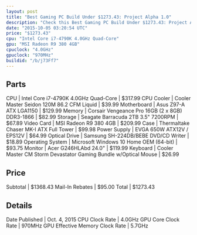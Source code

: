 ```yaml
---
layout: post
title: "Best Gaming PC Build Under $1273.43: Project Alpha 1.0"
description: "Check this Best Gaming PC Build Under $1273.43: Project Alpha 1.0. CPU: Intel Core i7-4790K 4.0GHz Quad-Core, CPU Cooler: Cooler Master Seidon 120M 86.2 CFM Liquid, Mother"
date: "2015-10-05 03:20:54 UTC"
price: "$1273.43"
cpu: "Intel Core i7-4790K 4.0GHz Quad-Core"
gpu: "MSI Radeon R9 380 4GB"
cpuclock: "4.0GHz"
gpuclock: "970MHz"
buildid: "/b/j73Ff7"
---
```


## Parts

CPU | Intel Core i7-4790K 4.0GHz Quad-Core | $317.99
CPU Cooler | Cooler Master Seidon 120M 86.2 CFM Liquid | $39.99
Motherboard | Asus Z97-A ATX LGA1150 | $129.99
Memory | Corsair Vengeance Pro 16GB (2 x 8GB) DDR3-1866 | $82.99
Storage | Seagate Barracuda 2TB 3.5" 7200RPM | $67.89
Video Card | MSI Radeon R9 380 4GB | $209.99
Case | Thermaltake Chaser MK-I ATX Full Tower | $99.98
Power Supply | EVGA 650W ATX12V / EPS12V | $64.99
Optical Drive | Samsung SH-224DB/BEBE DVD/CD Writer | $18.89
Operating System | Microsoft Windows 10 Home OEM (64-bit) | $93.75
Monitor | Acer G246HLAbd 24.0" | $119.99
Keyboard | Cooler Master CM Storm Devastator Gaming Bundle w/Optical Mouse | $26.99

## Price

Subtotal | $1368.43
Mail-In Rebates | $95.00
Total | $1273.43

## Details

Date Published | Oct. 4, 2015
CPU Clock Rate | 4.0GHz
GPU Core Clock Rate | 970MHz
GPU Effective Memory Clock Rate | 5.7GHz